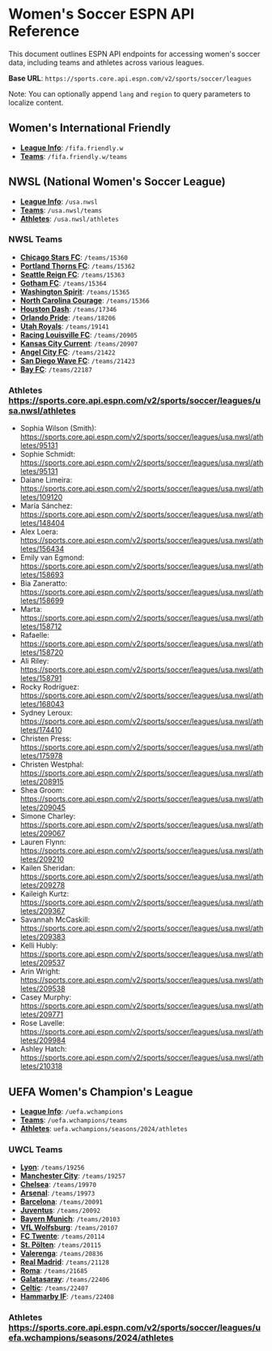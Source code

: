

# Women's Soccer ESPN API Reference

This document outlines ESPN API endpoints for accessing women's soccer data, including teams and athletes across various leagues.

**Base URL**: `https://sports.core.api.espn.com/v2/sports/soccer/leagues`

Note: You can optionally append `lang` and `region` to query parameters to localize content.

## Women's International Friendly 

- **[League Info](https://sports.core.api.espn.com/v2/sports/soccer/leagues/fifa.friendly.w)**: `/fifa.friendly.w`
- **[Teams](https://sports.core.api.espn.com/v2/sports/soccer/leagues/fifa.friendly.w/teams)**: `/fifa.friendly.w/teams` 

## NWSL (National Women's Soccer League)

- **[League Info](https://sports.core.api.espn.com/v2/sports/soccer/leagues/usa.nwsl)**: `/usa.nwsl`  
- **[Teams](https://sports.core.api.espn.com/v2/sports/soccer/leagues/usa.nwsl/teams)**: `/usa.nwsl/teams`  
- **[Athletes](https://sports.core.api.espn.com/v2/sports/soccer/leagues/usa.nwsl/athletes)**: `/usa.nwsl/athletes` 

### NWSL Teams  
- **[Chicago Stars FC](https://sports.core.api.espn.com/v2/sports/soccer/leagues/usa.nwsl/seasons/2025/teams/15360)**: `/teams/15360`  
- **[Portland Thorns FC](https://sports.core.api.espn.com/v2/sports/soccer/leagues/usa.nwsl/seasons/2025/teams/15362)**: `/teams/15362`  
- **[Seattle Reign FC](https://sports.core.api.espn.com/v2/sports/soccer/leagues/usa.nwsl/seasons/2025/teams/15363)**: `/teams/15363`
- **[Gotham FC](https://sports.core.api.espn.com/v2/sports/soccer/leagues/usa.nwsl/seasons/2025/teams/15364)**: `/teams/15364`  
- **[Washington Spirit](https://sports.core.api.espn.com/v2/sports/soccer/leagues/usa.nwsl/seasons/2025/teams/15365)**: `/teams/15365`  
- **[North Carolina Courage](https://sports.core.api.espn.com/v2/sports/soccer/leagues/usa.nwsl/seasons/2025/teams/15366)**: `/teams/15366`  
- **[Houston Dash](https://sports.core.api.espn.com/v2/sports/soccer/leagues/usa.nwsl/seasons/2025/teams/17346)**: `/teams/17346`  
- **[Orlando Pride](https://sports.core.api.espn.com/v2/sports/soccer/leagues/usa.nwsl/seasons/2025/teams/18206)**: `/teams/18206`  
- **[Utah Royals](https://sports.core.api.espn.com/v2/sports/soccer/leagues/usa.nwsl/seasons/2025/teams/19141)**: `/teams/19141`  
- **[Racing Louisville FC](https://sports.core.api.espn.com/v2/sports/soccer/leagues/usa.nwsl/seasons/2025/teams/20905)**: `/teams/20905`  
- **[Kansas City Current](https://sports.core.api.espn.com/v2/sports/soccer/leagues/usa.nwsl/seasons/2025/teams/20907)**: `/teams/20907`  
- **[Angel City FC](https://sports.core.api.espn.com/v2/sports/soccer/leagues/usa.nwsl/seasons/2025/teams/21422)**: `/teams/21422`  
- **[San Diego Wave FC](https://sports.core.api.espn.com/v2/sports/soccer/leagues/usa.nwsl/seasons/2025/teams/21423)**: `/teams/21423`  
- **[Bay FC](https://sports.core.api.espn.com/v2/sports/soccer/leagues/usa.nwsl/seasons/2025/teams/22187)**: `/teams/22187`  

### Athletes https://sports.core.api.espn.com/v2/sports/soccer/leagues/usa.nwsl/athletes
- Sophia Wilson (Smith): https://sports.core.api.espn.com/v2/sports/soccer/leagues/usa.nwsl/athletes/95131
- Sophie Schmidt: https://sports.core.api.espn.com/v2/sports/soccer/leagues/usa.nwsl/athletes/95131
- Daiane Limeira: https://sports.core.api.espn.com/v2/sports/soccer/leagues/usa.nwsl/athletes/109120
- María Sánchez: https://sports.core.api.espn.com/v2/sports/soccer/leagues/usa.nwsl/athletes/148404
- Alex Loera: https://sports.core.api.espn.com/v2/sports/soccer/leagues/usa.nwsl/athletes/156434
- Emily van Egmond: https://sports.core.api.espn.com/v2/sports/soccer/leagues/usa.nwsl/athletes/158693
- Bia Zaneratto: https://sports.core.api.espn.com/v2/sports/soccer/leagues/usa.nwsl/athletes/158699
- Marta: https://sports.core.api.espn.com/v2/sports/soccer/leagues/usa.nwsl/athletes/158712
- Rafaelle: https://sports.core.api.espn.com/v2/sports/soccer/leagues/usa.nwsl/athletes/158720
- Ali Riley: https://sports.core.api.espn.com/v2/sports/soccer/leagues/usa.nwsl/athletes/158791
- Rocky Rodríguez: https://sports.core.api.espn.com/v2/sports/soccer/leagues/usa.nwsl/athletes/168043
- Sydney Leroux: https://sports.core.api.espn.com/v2/sports/soccer/leagues/usa.nwsl/athletes/174410
- Christen Press: https://sports.core.api.espn.com/v2/sports/soccer/leagues/usa.nwsl/athletes/175978
- Christen Westphal: https://sports.core.api.espn.com/v2/sports/soccer/leagues/usa.nwsl/athletes/208915
- Shea Groom: https://sports.core.api.espn.com/v2/sports/soccer/leagues/usa.nwsl/athletes/209045
- Simone Charley: https://sports.core.api.espn.com/v2/sports/soccer/leagues/usa.nwsl/athletes/209067
- Lauren Flynn: https://sports.core.api.espn.com/v2/sports/soccer/leagues/usa.nwsl/athletes/209210
- Kailen Sheridan: https://sports.core.api.espn.com/v2/sports/soccer/leagues/usa.nwsl/athletes/209278
- Kaileigh Kurtz: https://sports.core.api.espn.com/v2/sports/soccer/leagues/usa.nwsl/athletes/209367
- Savannah McCaskill: https://sports.core.api.espn.com/v2/sports/soccer/leagues/usa.nwsl/athletes/209383
- Kelli Hubly: https://sports.core.api.espn.com/v2/sports/soccer/leagues/usa.nwsl/athletes/209537
- Arin Wright: https://sports.core.api.espn.com/v2/sports/soccer/leagues/usa.nwsl/athletes/209538
- Casey Murphy: https://sports.core.api.espn.com/v2/sports/soccer/leagues/usa.nwsl/athletes/209771
- Rose Lavelle: https://sports.core.api.espn.com/v2/sports/soccer/leagues/usa.nwsl/athletes/209984
- Ashley Hatch: https://sports.core.api.espn.com/v2/sports/soccer/leagues/usa.nwsl/athletes/210318


## UEFA Women's Champion's League

- **[League Info](https://sports.core.api.espn.com/v2/sports/soccer/leagues/uefa.wchampions)**: `/uefa.wchampions` 
- **[Teams](https://sports.core.api.espn.com/v2/sports/soccer/leagues/uefa.wchampions/teams)**: `/uefa.wchampions/teams`
- **[Athletes](https://sports.core.api.espn.com/v2/sports/soccer/leagues/uefa.wchampions/seasons/2024/athletes)**: `uefa.wchampions/seasons/2024/athletes`

### UWCL Teams  
- **[Lyon](https://sports.core.api.espn.com/v2/sports/soccer/leagues/uefa.wchampions/seasons/2024/teams/19256)**: `/teams/19256`
- **[Manchester City](https://sports.core.api.espn.com/v2/sports/soccer/leagues/uefa.wchampions/seasons/2024/teams/19257)**: `/teams/19257`  
- **[Chelsea](https://sports.core.api.espn.com/v2/sports/soccer/leagues/uefa.wchampions/seasons/2024/teams/19970)**: `/teams/19970`   
- **[Arsenal](https://sports.core.api.espn.com/v2/sports/soccer/leagues/uefa.wchampions/seasons/2024/teams/19973)**: `/teams/19973`  
- **[Barcelona](https://sports.core.api.espn.com/v2/sports/soccer/leagues/uefa.wchampions/seasons/2024/teams/20091)**: `/teams/20091`  
- **[Juventus](https://sports.core.api.espn.com/v2/sports/soccer/leagues/uefa.wchampions/seasons/2024/teams/20092)**: `/teams/20092`  
- **[Bayern Munich](https://sports.core.api.espn.com/v2/sports/soccer/leagues/uefa.wchampions/seasons/2024/teams/20103)**: `/teams/20103`  
- **[VfL Wolfsburg](https://sports.core.api.espn.com/v2/sports/soccer/leagues/uefa.wchampions/seasons/2024/teams/20107)**: `/teams/20107`  
- **[FC Twente](https://sports.core.api.espn.com/v2/sports/soccer/leagues/uefa.wchampions/seasons/2024/teams/20114)**: `/teams/20114`  
- **[St. Pölten](https://sports.core.api.espn.com/v2/sports/soccer/leagues/uefa.wchampions/seasons/2024/teams/20115)**: `/teams/20115`  
- **[Valerenga](https://sports.core.api.espn.com/v2/sports/soccer/leagues/uefa.wchampions/seasons/2024/teams/20836)**: `/teams/20836`  
- **[Real Madrid](https://sports.core.api.espn.com/v2/sports/soccer/leagues/uefa.wchampions/seasons/2024/teams/21128)**: `/teams/21128`  
- **[Roma](https://sports.core.api.espn.com/v2/sports/soccer/leagues/uefa.wchampions/seasons/2024/teams/21685)**: `/teams/21685`  
- **[Galatasaray](https://sports.core.api.espn.com/v2/sports/soccer/leagues/uefa.wchampions/seasons/2024/teams/22406)**: `/teams/22406`  
- **[Celtic](https://sports.core.api.espn.com/v2/sports/soccer/leagues/uefa.wchampions/seasons/2024/teams/22407)**: `/teams/22407`  
- **[Hammarby IF](https://sports.core.api.espn.com/v2/sports/soccer/leagues/uefa.wchampions/seasons/2024/teams/22408)**: `/teams/22408`

### Athletes https://sports.core.api.espn.com/v2/sports/soccer/leagues/uefa.wchampions/seasons/2024/athletes

